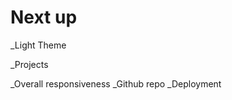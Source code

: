 # Next up
_Light Theme
<!-- _Active status -->
_Projects
<!-- _Animations -->
_Overall responsiveness
_Github repo
_Deployment
